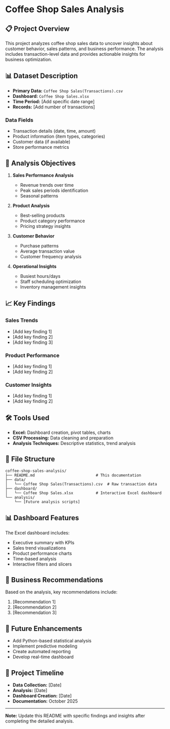 # Coffee Shop Sales Analysis

## 📋 Project Overview

This project analyzes coffee shop sales data to uncover insights about customer behavior, sales patterns, and business performance. The analysis includes transaction-level data and provides actionable insights for business optimization.

## 📊 Dataset Description

- **Primary Data:** `Coffee Shop Sales(Transactions).csv`
- **Dashboard:** `Coffee Shop Sales.xlsx`
- **Time Period:** [Add specific date range]
- **Records:** [Add number of transactions]

### Data Fields
- Transaction details (date, time, amount)
- Product information (item types, categories)
- Customer data (if available)
- Store performance metrics

## 🎯 Analysis Objectives

1. **Sales Performance Analysis**
   - Revenue trends over time
   - Peak sales periods identification
   - Seasonal patterns

2. **Product Analysis**
   - Best-selling products
   - Product category performance
   - Pricing strategy insights

3. **Customer Behavior**
   - Purchase patterns
   - Average transaction value
   - Customer frequency analysis

4. **Operational Insights**
   - Busiest hours/days
   - Staff scheduling optimization
   - Inventory management insights

## 📈 Key Findings

### Sales Trends
- [Add key finding 1]
- [Add key finding 2]
- [Add key finding 3]

### Product Performance
- [Add key finding 1]
- [Add key finding 2]

### Customer Insights
- [Add key finding 1]
- [Add key finding 2]

## 🛠️ Tools Used

- **Excel:** Dashboard creation, pivot tables, charts
- **CSV Processing:** Data cleaning and preparation
- **Analysis Techniques:** Descriptive statistics, trend analysis

## 📁 File Structure

```
coffee-shop-sales-analysis/
├── README.md                           # This documentation
├── data/
│   └── Coffee Shop Sales(Transactions).csv  # Raw transaction data
├── dashboard/
│   └── Coffee Shop Sales.xlsx          # Interactive Excel dashboard
└── analysis/
    └── [Future analysis scripts]
```

## 📊 Dashboard Features

The Excel dashboard includes:
- Executive summary with KPIs
- Sales trend visualizations
- Product performance charts
- Time-based analysis
- Interactive filters and slicers

## 🚀 Business Recommendations

Based on the analysis, key recommendations include:
1. [Recommendation 1]
2. [Recommendation 2]
3. [Recommendation 3]

## 🔄 Future Enhancements

- Add Python-based statistical analysis
- Implement predictive modeling
- Create automated reporting
- Develop real-time dashboard

## 📅 Project Timeline

- **Data Collection:** [Date]
- **Analysis:** [Date]
- **Dashboard Creation:** [Date]
- **Documentation:** October 2025

---

**Note:** Update this README with specific findings and insights after completing the detailed analysis.